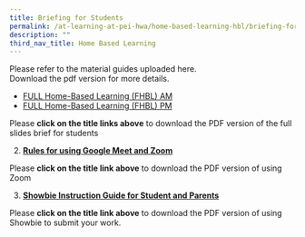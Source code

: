 ```yaml
---
title: Briefing for Students
permalink: /at-learning-at-pei-hwa/home-based-learning-hbl/briefing-for-students/
description: ""
third_nav_title: Home Based Learning
---
```

Please refer to the material guides uploaded here.  
Download the pdf version for more details.

* [FULL Home-Based Learning (FHBL) AM](/files/Home%20based%20learning%20for%20students_AM%20.pdf)
* [FULL Home-Based Learning (FHBL) PM](/files/Home%20based%20learning%20for%20students_PM.pdf)

Please **click on the title links above** to download the PDF version of the full slides brief for students
				
2. **[Rules for using Google Meet and Zoom](/files/PHPPS%20HBL%20Briefing%20for%20Students%20(Rules_Google%20Meet_Zoom).pdf)**

Please **click on the title link above** to download the PDF version of using Zoom

3. **[Showbie Instruction Guide for Student and Parents](/files/Showbie%20Instructions%20For%20Students%20&%20Parents.pdf)**

Please **click on the title link above** to download the PDF version of using Showbie to submit your work.